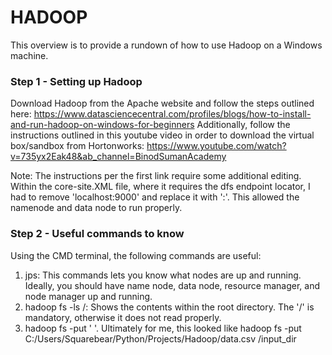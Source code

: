 # HADOOP
This overview is to provide a rundown of how to use Hadoop on a Windows machine.

### Step 1 - Setting up Hadoop
Download Hadoop from the Apache website and follow the steps outlined here: 
https://www.datasciencecentral.com/profiles/blogs/how-to-install-and-run-hadoop-on-windows-for-beginners
Additionally, follow the instructions outlined in this youtube video in order to download the virtual box/sandbox from Hortonworks: 
https://www.youtube.com/watch?v=735yx2Eak48&ab_channel=BinodSumanAcademy

Note: The instructions per the first link require some additional editing. Within the core-site.XML file, where it requires the dfs endpoint locator, I had to remove 'localhost:9000' and replace it with '<my computer name>:<my IP address>'. This allowed the namenode and data node to run properly.

### Step 2 - Useful commands to know
Using the CMD terminal, the following commands are useful:
1. jps: This commands lets you know what nodes are up and running. Ideally, you should have name node, data node, resource manager, and node manager up and running.
2. hadoop fs -ls /: Shows the contents within the root directory. The '/' is mandatory, otherwise it does not read properly. 
3. hadoop fs -put '<file directory> <location you want to place the file>'. Ultimately for me, this looked like hadoop fs -put C:/Users/Squarebear/Python/Projects/Hadoop/data.csv /input_dir
